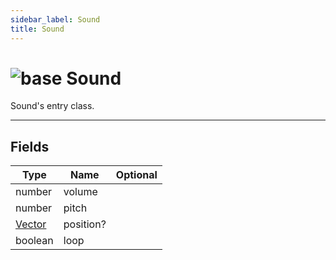 ```yaml
---
sidebar_label: Sound
title: Sound
---
```


# <img src='/img/wiki/base.png' alt='base' classname='env-tag' /> Sound
Sound's entry class.<br/>

-----------------
## Fields

| Type   | Name | Optional |
| ------ | ---- | -------: |
| number | volume |   |
| number | pitch |   |
| [Vector](../vector/README.md) | position? |   |
| boolean | loop |   |

